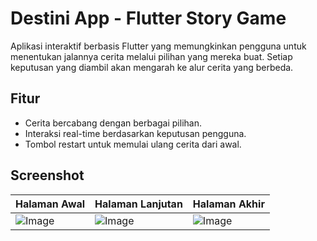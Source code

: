 # Destini App - Flutter Story Game

Aplikasi interaktif berbasis Flutter yang memungkinkan pengguna untuk menentukan jalannya cerita melalui pilihan yang mereka buat. Setiap keputusan yang diambil akan mengarah ke alur cerita yang berbeda.

## Fitur
- Cerita bercabang dengan berbagai pilihan.
- Interaksi real-time berdasarkan keputusan pengguna.
- Tombol restart untuk memulai ulang cerita dari awal.

## Screenshot
| Halaman Awal | Halaman Lanjutan | Halaman Akhir |
|--------------|------------------|----------------|
| ![Image](https://github.com/user-attachments/assets/f4f9c64a-051f-4232-b160-36baf4592ef4) | ![Image](https://github.com/user-attachments/assets/d0c5b375-aa2a-4ead-bbc9-24f56759312e) | ![Image](https://github.com/user-attachments/assets/09ed025a-915e-4be5-ac4a-5b01d078c202) |
